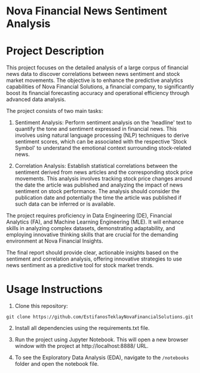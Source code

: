 # Nova Financial News Sentiment Analysis

# Project Description

This project focuses on the detailed analysis of a large corpus of financial news data to discover correlations between news sentiment and stock market movements. The objective is to enhance the predictive analytics capabilities of Nova Financial Solutions, a financial company, to significantly boost its financial forecasting accuracy and operational efficiency through advanced data analysis.

The project consists of two main tasks:

1. Sentiment Analysis: Perform sentiment analysis on the 'headline' text to quantify the tone and sentiment expressed in financial news. This involves using natural language processing (NLP) techniques to derive sentiment scores, which can be associated with the respective 'Stock Symbol' to understand the emotional context surrounding stock-related news.

2. Correlation Analysis: Establish statistical correlations between the sentiment derived from news articles and the corresponding stock price movements. This analysis involves tracking stock price changes around the date the article was published and analyzing the impact of news sentiment on stock performance. The analysis should consider the publication date and potentially the time the article was published if such data can be inferred or is available.

The project requires proficiency in Data Engineering (DE), Financial Analytics (FA), and Machine Learning Engineering (MLE). It will enhance skills in analyzing complex datasets, demonstrating adaptability, and employing innovative thinking skills that are crucial for the demanding environment at Nova Financial Insights.

The final report should provide clear, actionable insights based on the sentiment and correlation analysis, offering innovative strategies to use news sentiment as a predictive tool for stock market trends.

# Usage Instructions

1. Clone this repository:

```
git clone https://github.com/EstifanosTeklayNovaFinancialSolutions.git
```

2. Install all dependencies using the requirements.txt file.

3. Run the project using Jupyter Notebook. This will open a new browser window with the project at http://localhost:8888/ URL.

4. To see the Exploratory Data Analysis (EDA), navigate to the `/notebooks` folder and open the notebook file.
